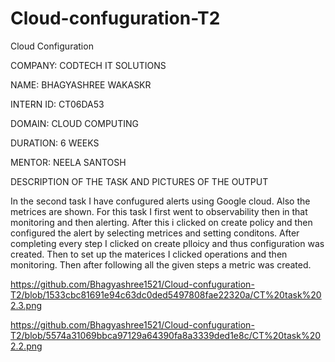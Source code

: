 # Cloud-confuguration-T2
Cloud Configuration

COMPANY: CODTECH IT SOLUTIONS

NAME: BHAGYASHREE WAKASKR

INTERN ID: CT06DA53

DOMAIN: CLOUD COMPUTING

DURATION: 6 WEEKS

MENTOR: NEELA SANTOSH

DESCRIPTION OF THE TASK AND PICTURES OF THE OUTPUT

In the second task I have confugured alerts using Google cloud. Also the metrices are shown. For this task I first went to observability then in that monitoring and then alerting.
After this i clicked on create policy and then configured the alert by selecting metrices and setting conditons. After completing every step I clicked on create plloicy and thus configuration was created. Then to set up the materices I clicked operations and then monitoring. Then after following all the given steps a metric was created.


https://github.com/Bhagyashree1521/Cloud-confuguration-T2/blob/1533cbc81691e94c63dc0ded5497808fae22320a/CT%20task%202.3.png

https://github.com/Bhagyashree1521/Cloud-confuguration-T2/blob/5574a31069bbca97129a64390fa8a3339ded1e8c/CT%20task%202.2.png


